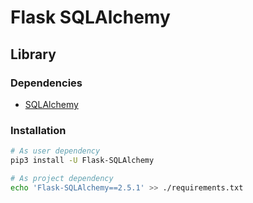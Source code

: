 # Flask SQLAlchemy

## Library

### Dependencies

- [SQLAlchemy](/sqlalchemy.md#library)

### Installation

```sh
# As user dependency
pip3 install -U Flask-SQLAlchemy

# As project dependency
echo 'Flask-SQLAlchemy==2.5.1' >> ./requirements.txt
```
